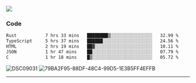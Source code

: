 

![](https://visitor-badge.glitch.me/badge?page_id=jakenherman.jakenherman)

### Code
<!--START_SECTION:waka-->

```txt
Rust           7 hrs 33 mins   ████████▒░░░░░░░░░░░░░░░░   32.99 %
TypeScript     5 hrs 37 mins   ██████░░░░░░░░░░░░░░░░░░░   24.56 %
HTML           2 hrs 19 mins   ██▓░░░░░░░░░░░░░░░░░░░░░░   10.11 %
JSON           1 hr 47 mins    ██░░░░░░░░░░░░░░░░░░░░░░░   07.79 %
C              1 hr 18 mins    █▒░░░░░░░░░░░░░░░░░░░░░░░   05.72 %
```

<!--END_SECTION:waka-->



![DSC09031](https://github.com/JakenHerman/JakenHerman/assets/4694843/d0a4f563-5528-4464-9538-0dd479edc7cf)
![79BA2F95-88DF-48C4-99D5-1E3B5FF4EFFB](https://github.com/JakenHerman/JakenHerman/assets/4694843/4bbb0b71-b719-4978-b0c7-b4721bb680bc)


---
